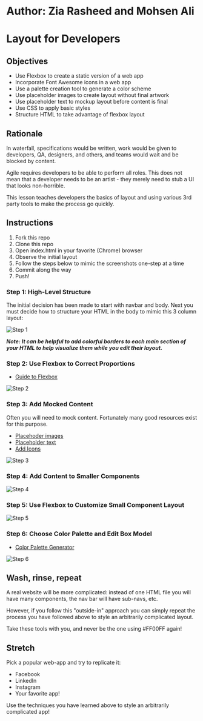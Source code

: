 
# Author: Zia Rasheed and Mohsen Ali

# Layout for Developers

## Objectives

* Use Flexbox to create a static version of a web app
* Incorporate Font Awesome icons in a web app
* Use a palette creation tool to generate a color scheme
* Use placeholder images to create layout without final artwork
* Use placeholder text to mockup layout before content is final
* Use CSS to apply basic styles
* Structure HTML to take advantage of flexbox layout

## Rationale

In waterfall, specifications would be written, work would be given to developers, QA, designers, and others, and teams would wait and be blocked by content.

Agile requires developers to be able to perform all roles. This does not mean that a developer needs to be an artist - they merely need to stub a UI that looks non-horrible.

This lesson teaches developers the basics of layout and using various 3rd party tools to make the process go quickly.

## Instructions

1. Fork this repo
1. Clone this repo
1. Open index.html in your favorite (Chrome) browser
1. Observe the initial layout
1. Follow the steps below to mimic the screenshots one-step at a time
1. Commit along the way
1. Push!

### Step 1: High-Level Structure

The initial decision has been made to start with navbar and body. Next you must decide how to structure your HTML in the body to mimic this 3 column layout:

![Step 1](./img/Step1.png)

***Note: It can be helpful to add colorful borders to each main section of your HTML to help visualize them while you edit their layout.***

### Step 2: Use Flexbox to Correct Proportions

* [Guide to Flexbox](https://css-tricks.com/snippets/css/a-guide-to-flexbox/)

![Step 2](./img/Step2.png)

### Step 3: Add Mocked Content

Often you will need to mock content.  Fortunately many good resources exist for this purpose.

* [Placehoder images](https://placebear.com/)
* [Placeholder text](https://loripsum.net/)
* [Add Icons](http://fontawesome.io/icons/)

![Step 3](./img/Step3.png)

### Step 4:  Add Content to Smaller Components

![Step 4](./img/Step4.png)

### Step 5: Use Flexbox to Customize Small Component Layout

![Step 5](./img/Step5.png)

### Step 6: Choose Color Palette and Edit Box Model

* [Color Palette Generator](https://coolors.co/)

![Step 6](./img/Step6.png)

## Wash, rinse, repeat

A real website will be more complicated: instead of one HTML file you will have many components, the nav bar will have sub-navs, etc.

However, if you follow this "outside-in" approach you can simply repeat the process you have followed above to style an arbitrarily complicated layout.

Take these tools with you, and never be the one using #FF00FF again!

## Stretch

Pick a popular web-app and try to replicate it:

* Facebook
* LinkedIn
* Instagram
* Your favorite app!

Use the techniques you have learned above to style an arbitrarily complicated app!